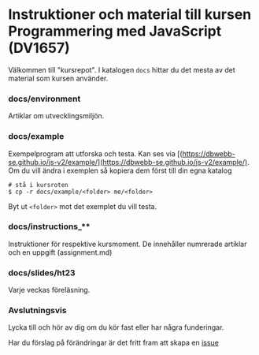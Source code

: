 # Instruktioner och material till kursen Programmering med JavaScript (DV1657)

Välkommen till "kursrepot". I katalogen `docs` hittar du det mesta av det material som kursen använder. 

### docs/environment

Artiklar om utvecklingsmiljön.



### docs/example

Exempelprogram att utforska och testa. Kan ses via [(https://dbwebb-se.github.io/js-v2/example/](https://dbwebb-se.github.io/js-v2/example/). Om du vill ändra i exemplen så kopiera dem först till din egna katalog 

```console
# stå i kursroten
$ cp -r docs/example/<folder> me/<folder>
```

Byt ut `<folder>` mot det exemplet du vill testa.



### docs/instructions_**

Instruktioner för respektive kursmoment. De innehåller numrerade artiklar och en uppgift (assignment.md)



### docs/slides/ht23

Varje veckas föreläsning.



### Avslutningsvis

Lycka till och hör av dig om du kör fast eller har några funderingar.

Har du förslag på förändringar är det fritt fram att skapa en
[issue](https://github.com/dbwebb-se/js-v2/issues)
